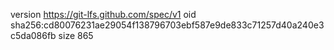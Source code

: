 version https://git-lfs.github.com/spec/v1
oid sha256:cd80076231ae29054f138796703ebf587e9de833c71257d40a240e3c5da086fb
size 865
